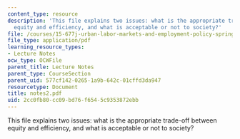 ```yaml
---
content_type: resource
description: 'This file explains two issues: what is the appropriate trade-off between
  equity and efficiency, and what is acceptable or not to society?'
file: /courses/15-677j-urban-labor-markets-and-employment-policy-spring-2005/2cc0fb80cc09bd76f6545c9353872ebb_notes2.pdf
file_type: application/pdf
learning_resource_types:
- Lecture Notes
ocw_type: OCWFile
parent_title: Lecture Notes
parent_type: CourseSection
parent_uid: 577cf142-0265-1a9b-642c-01cffd3da947
resourcetype: Document
title: notes2.pdf
uid: 2cc0fb80-cc09-bd76-f654-5c9353872ebb
---
```

This file explains two issues: what is the appropriate trade-off between equity and efficiency, and what is acceptable or not to society?


